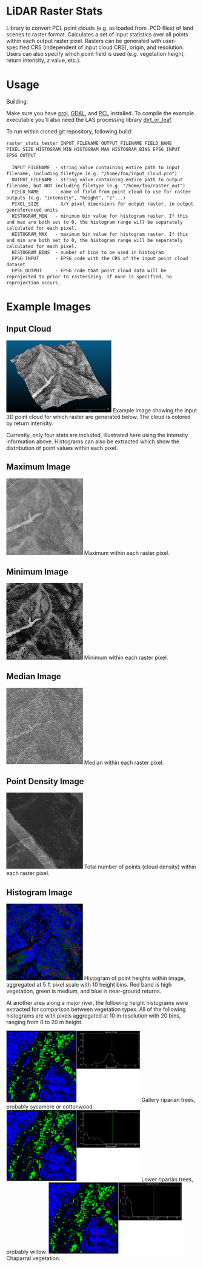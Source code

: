 # LiDAR Raster Stats

Library to convert PCL point clouds (e.g. as loaded from .PCD files) of land scenes to raster format. Calculates a set of input statistics over all points within each output raster pixel. Rasters can be generated with user-specified CRS (independent of input cloud CRS), origin, and resolution. Users can also specify which point field is used (e.g. vegetation height, return intensity, z value, etc.). 

# Usage

Building:

Make sure you have [proj](https://proj.org/), [GDAL](https://gdal.org/), and [PCL](https://pointclouds.org/) installed. To compile the example executable you'll also need the LAS processing library [dirt_or_leaf](https://github.com/conormcmahon/dirt_or_leaf). 

To run within cloned git repository, following build: 

```
raster_stats_tester INPUT_FILENAME OUTPUT_FILENAME FIELD_NAME PIXEL_SIZE HISTOGRAM_MIN HISTOGRAM_MAX HISTOGRAM_BINS EPSG_INPUT EPSG_OUTPUT

  INPUT_FILENAME  - string value containing entire path to input filename, including filetype (e.g. "/home/foo/input_cloud.pcd")
  OUTPUT_FILENAME - string value containing entire path to output filename, but NOT including filetype (e.g. "/home/foo/raster_out")
  FIELD_NAME      - name of field from point cloud to use for raster outputs (e.g. "intensity", "height", "z"...)
  PIXEL_SIZE      - X/Y pixel dimensions for output raster, in output georeferenced units
  HISTOGRAM_MIN   - minimum bin value for histogram raster. If this and max are both set to 0, the histogram range will be separately calculated for each pixel.
  HISTOGRAM_MAX   - maximum bin value for histogram raster. If this and min are both set to 0, the histogram range will be separately calculated for each pixel.
  HISTOGRAM_BINS  - number of bins to be used in histogram
  EPSG_INPUT      - EPSG code with the CRS of the input point cloud dataset
  EPSG_OUTPUT     - EPSG code that point cloud data will be reprojected to prior to rasterizing. If none is specified, no reprojection occurs.
```

# Example Images

## Input Cloud

<img src="images/62072057_3d.png" width="55%">
Example image showing the input 3D point cloud for which raster are generated below. The cloud is colored by return intensity.

Currently, only four stats are included, illustrated here using the intensity information above. Histograms can also be extracted which show the distribution of point values within each pixel. 

## Maximum Image

<img src="images/raster_stats_max.png" width="40%">
Maximum within each raster pixel.

## Minimum Image

<img src="images/raster_stats_min.png" width="40%">
Minimum within each raster pixel.

## Median Image

<img src="images/raster_stats_median.png" width="40%">
Median within each raster pixel.

## Point Density Image

<img src="images/raster_stats_density.png" width="40%">
Total number of points (cloud density) within each raster pixel.

## Histogram Image

<img src="images/height_histogram.png" width="40%">
Histogram of point heights within image, aggregated at 5 ft pixel scale with 10 height bins. Red band is high vegetation, green is medium, and blue is near-ground returns. 

At another area along a major river, the following height histograms were extracted for comparison between vegetation types. All of the following histograms are with pixels aggregated at 10 m resolution with 20 bins, ranging from 0 to 20 m height. 

<img src="images/histogram_gallery_riparian.png" width="70%">
Gallery riparian trees, probably sycamore or cottonwood. 

<img src="images/histogram_willows.png" width="70%">
Lower riparian trees, probably willow.

<img src="images/histogram_chaparral.png" width="70%">
Chaparral vegetation. 
